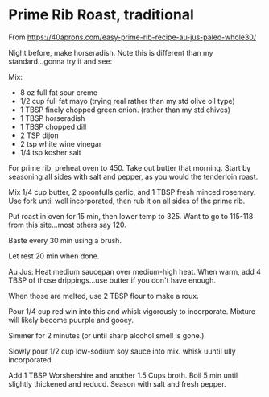 # Prime Rib Roast, traditional

From https://40aprons.com/easy-prime-rib-recipe-au-jus-paleo-whole30/ 

Night before, make horseradish.  Note this is different than my standard...gonna try it and see:

Mix:
* 8 oz full fat sour creme
* 1/2 cup full fat mayo  (trying real rather than my std olive oil type)
* 1 TBSP finely chopped green onion.  (rather than my std chives)
* 1 TBSP horseradish
* 1 TBSP chopped dill
* 2 TSP dijon
* 2 tsp white wine vinegar
* 1/4 tsp kosher salt

For prime rib, preheat oven to 450.  Take out butter that morning.
Start by seasoning all sides with salt and pepper, as you would the tenderloin roast.

Mix 1/4 cup butter, 2 spoonfulls garlic, and 1 TBSP fresh minced rosemary.  Use fork until well incorporated, then rub it on all sides of the prime rib.

Put roast in oven for 15 min, then lower temp to 325.
Want to go to 115-118 from this site...most others say 120.

Baste every 30 min using a brush.

Let rest 20 min when done.

Au Jus:
Heat medium saucepan over medium-high heat.  When warm, add 4 TBSP of those drippings...use butter if you don't have enough.

When those are melted, use 2 TBSP flour to make a roux.

Pour 1/4 cup red win into this and whisk vigorously to incorporate.  Mixture will likely become puurple and gooey.  

Simmer for 2 minutes (or until sharp alcohol smell is gone.)

Slowly pour 1/2 cup low-sodium soy sauce into mix.  whisk uuntil ully incorporated.

Add 1 TBSP Worshershire and another 1.5 Cups broth.  Boil 5 min until slightly thickened and reducd.  Season with salt and fresh pepper.



